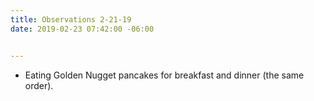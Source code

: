 ```yaml
---
title: Observations 2-21-19
date: 2019-02-23 07:42:00 -06:00


---
```


- Eating Golden Nugget pancakes for breakfast and dinner (the same order).